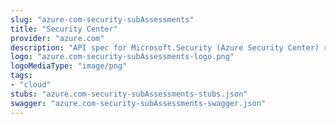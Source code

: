 ```yaml
---
slug: "azure-com-security-subAssessments"
title: "Security Center"
provider: "azure.com"
description: "API spec for Microsoft.Security (Azure Security Center) resource provider"
logo: "azure.com-security-subAssessments-logo.png"
logoMediaType: "image/png"
tags:
- "cloud"
stubs: "azure.com-security-subAssessments-stubs.json"
swagger: "azure.com-security-subAssessments-swagger.json"
---
```

